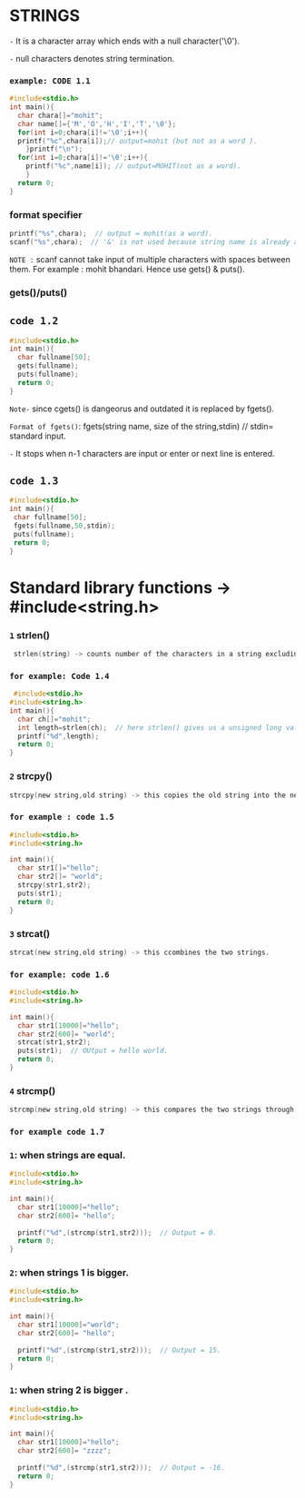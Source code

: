 # STRINGS
`-` It is a character array which ends with a null character('\0').

`-` null characters denotes string termination.
### `example: CODE 1.1`
```c
#include<stdio.h>
int main(){
  char chara[]="mohit";
  char name[]={'M','O','H','I','T','\0'};
  for(int i=0;chara[i]!='\0';i++){
  printf("%c",chara[i]);// output=mohit (but not as a word ).
    }printf("\n");
  for(int i=0;chara[i]!='\0';i++){
    printf("%c",name[i]); // output=MOHIT(not as a word).
    }
  return 0;
}
```
### format specifier
```c
printf("%s",chara);  // output = mohit(as a word).
scanf("%s",chara);  // '&' is not used because string name is already an pointer.
```
`NOTE :` scanf cannot take input of multiple characters with spaces between them. For example : mohit bhandari. Hence use gets() & puts(). 
### gets()/puts()
## `code 1.2`
```c
#include<stdio.h>
int main(){
  char fullname[50];
  gets(fullname);
  puts(fullname);
  return 0;
}
```
`Note-` since cgets() is dangeorus and outdated it  is replaced by fgets().

`Format of fgets()`: fgets(string name, size of the string,stdin)   // stdin= standard input.

`-` It stops when n-1 characters are input or enter  or next line is entered.

## `code 1.3`
 ```c
 #include<stdio.h>
int main(){
  char fullname[50];
  fgets(fullname,50,stdin);
  puts(fullname);
  return 0;
}
 ```
 # Standard library functions -> #include<string.h>
### `1` strlen()
```c
 strlen(string) -> counts number of the characters in a string excluding '\0'.
 ```
### `for example: Code 1.4`
```c
 #include<stdio.h>
#include<string.h>
int main(){
  char ch[]="mohit";
  int length=strlen(ch);  // here strlen() gives us a unsigned long value which is then typecasted into integer value. 
  printf("%d",length);
  return 0;
}
```

### `2` strcpy()
```c
strcpy(new string,old string) -> this copies the old string into the new string but does not change/update the old string.
```
### `for example : code 1.5`
```c
#include<stdio.h>
#include<string.h>

int main(){
  char str1[]="hello";
  char str2[]= "world";
  strcpy(str1,str2);
  puts(str1);
  return 0;
}
```
### `3` strcat()
```c
strcat(new string,old string) -> this ccombines the two strings.
```
### `for example: code 1.6`
```c
#include<stdio.h>
#include<string.h>

int main(){
  char str1[10000]="hello";
  char str2[600]= "world";
  strcat(str1,str2);
  puts(str1);  // OUtput = hello world.
  return 0;
}
```
### `4` strcmp()
```c
strcmp(new string,old string) -> this compares the two strings through ASCII value.
```
### `for example code 1.7`
### `1`: when strings are equal.
```c
#include<stdio.h>
#include<string.h>

int main(){
  char str1[10000]="hello";
  char str2[600]= "hello";
  
  printf("%d",(strcmp(str1,str2)));  // Output = 0.
  return 0;
}
```
### `2`: when strings 1 is bigger.
```c
#include<stdio.h>
#include<string.h>

int main(){
  char str1[10000]="world";
  char str2[600]= "hello";
  
  printf("%d",(strcmp(str1,str2)));  // Output = 15.
  return 0;
}
```
### `1`: when string 2 is bigger .
```c
#include<stdio.h>
#include<string.h>

int main(){
  char str1[10000]="hello";
  char str2[600]= "zzzz";
  
  printf("%d",(strcmp(str1,str2)));  // Output = -16.
  return 0;
}
```
